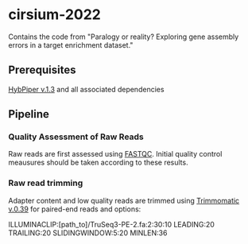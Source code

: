 # cirsium-2022
Contains the code from "Paralogy or reality? Exploring gene assembly errors in a target enrichment dataset."

## Prerequisites
[HybPiper v.1.3](https://github.com/mossmatters/HybPiper/wiki/HybPiper-Legacy-Wiki) and all associated dependencies

## Pipeline

### Quality Assessment of Raw Reads
Raw reads are first assessed using [FASTQC](https://www.bioinformatics.babraham.ac.uk/projects/fastqc/). Initial quality control meausures should be taken according to these results. 

### Raw read trimming
Adapter content and low quality reads are trimmed using [Trimmomatic v.0.39](http://www.usadellab.org/cms/?page=trimmomatic) for paired-end reads and options:

ILLUMINACLIP:[path_to]/TruSeq3-PE-2.fa:2:30:10 LEADING:20 TRAILING:20 SLIDINGWINDOW:5:20 MINLEN:36



